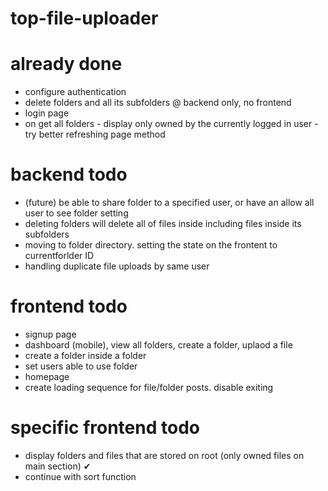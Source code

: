 # top-file-uploader

# already done

- configure authentication
- delete folders and all its subfolders @ backend only, no frontend
- login page
- on get all folders - display only owned by the currently logged in user - try better refreshing page method

# backend todo

- (future) be able to share folder to a specified user, or have an allow all user to see folder setting
- deleting folders will delete all of files inside including files inside its subfolders
- moving to folder directory. setting the state on the frontent to currentforlder ID
- handling duplicate file uploads by same user

# frontend todo

- signup page
- dashboard (mobile), view all folders, create a folder, uplaod a file
- create a folder inside a folder
- set users able to use folder
- homepage
- create loading sequence for file/folder posts. disable exiting

# specific frontend todo

- display folders and files that are stored on root (only owned files on main section) ✔
- continue with sort function
